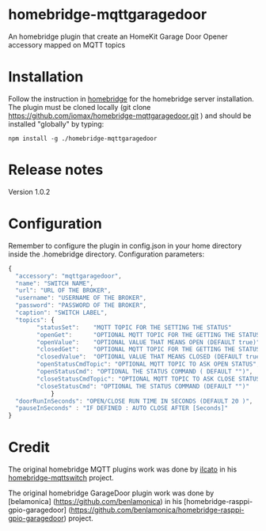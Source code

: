 # homebridge-mqttgaragedoor
An homebridge plugin that create an HomeKit Garage Door Opener accessory mapped on MQTT topics

# Installation
Follow the instruction in [homebridge](https://www.npmjs.com/package/homebridge) for the homebridge server installation.
The plugin must be cloned locally (git clone https://github.com/iomax/homebridge-mqttgaragedoor.git ) and should be installed "globally" by typing:

    npm install -g ./homebridge-mqttgaragedoor
   
# Release notes
Version 1.0.2

# Configuration
Remember to configure the plugin in config.json in your home directory inside the .homebridge directory. Configuration parameters:
```javascript
{
  "accessory": "mqttgaragedoor",
  "name": "SWITCH NAME",
  "url": "URL OF THE BROKER",
  "username": "USERNAME OF THE BROKER",
  "password": "PASSWORD OF THE BROKER",
  "caption": "SWITCH LABEL",
  "topics": {
		"statusSet":    "MQTT TOPIC FOR THE SETTING THE STATUS"
		"openGet":      "OPTIONAL MQTT TOPIC FOR THE GETTING THE STATUS OF OPEN SWITCH",
		"openValue":    "OPTIONAL VALUE THAT MEANS OPEN (DEFAULT true)"
		"closedGet":    "OPTIONAL MQTT TOPIC FOR THE GETTING THE STATUS OF CLOSED SWITCH",
		"closedValue":  "OPTIONAL VALUE THAT MEANS CLOSED (DEFAULT true)"
		"openStatusCmdTopic": "OPTIONAL MQTT TOPIC TO ASK OPEN STATUS",
		"openStatusCmd": "OPTIONAL THE STATUS COMMAND ( DEFAULT "")",
		"closeStatusCmdTopic": "OPTIONAL MQTT TOPIC TO ASK CLOSE STATUS",
		"closeStatusCmd": "OPTIONAL THE STATUS COMMAND (DEFAULT "")"
            }
  "doorRunInSeconds": "OPEN/CLOSE RUN TIME IN SECONDS (DEFAULT 20 )",
  "pauseInSeconds" : "IF DEFINED : AUTO CLOSE AFTER [Seconds]"
}
```

# Credit

The original homebridge MQTT plugins work was done by [ilcato](https://github.com/ilcato) in his [homebridge-mqttswitch](https://github.com/ilcato/homebridge-mqttswitch) project.

The original homebridge GarageDoor plugin work was done by [belamonica] (https://github.com/benlamonica) in his [homebridge-rasppi-gpio-garagedoor] (https://github.com/benlamonica/homebridge-rasppi-gpio-garagedoor) project.


